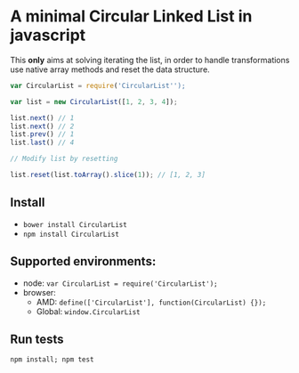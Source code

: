 # A minimal Circular Linked List in javascript

This **only** aims at solving iterating the list, in order to handle transformations use native array methods and reset the data structure.

```js
var CircularList = require('CircularList'');

var list = new CircularList([1, 2, 3, 4]);

list.next() // 1
list.next() // 2
list.prev() // 1
list.last() // 4

// Modify list by resetting

list.reset(list.toArray().slice(1)); // [1, 2, 3]
```

## Install

* `bower install CircularList`
* `npm install CircularList`

## Supported environments:

* node: `var CircularList = require('CircularList');`
* browser:
    * AMD: `define(['CircularList'], function(CircularList) {});`
    * Global: `window.CircularList`

## Run tests

`npm install; npm test`
